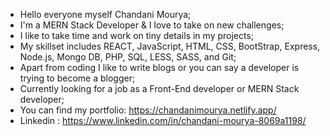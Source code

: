 - Hello everyone myself Chandani Mourya;
- I'm a MERN Stack Developer & I love to take on new challenges;
- I like to take time and work on tiny details in my projects;
- My skillset includes REACT, JavaScript, HTML, CSS, BootStrap, Express, Node.js, Mongo DB, PHP, SQL, LESS, SASS, and Git;
- Apart from coding I like to write blogs or you can say a developer is trying to become a blogger;
- Currently looking for a job as a Front-End developer or MERN Stack developer;
- You can find my portfolio: https://chandanimourya.netlify.app/
- Linkedin : https://www.linkedin.com/in/chandani-mourya-8069a1198/ 
